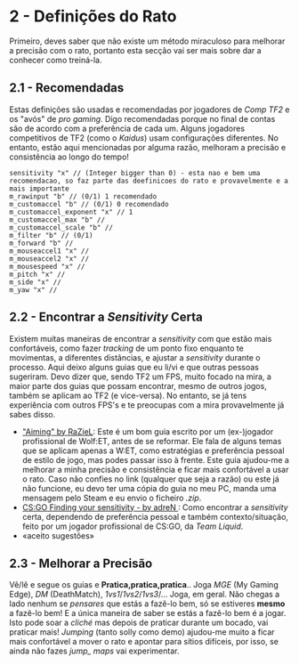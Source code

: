 # 2 - Definições do Rato

Primeiro, deves saber que não existe um método miraculoso para melhorar a precisão com o rato, portanto esta secção vai ser mais sobre dar a conhecer como treiná-la.

## 2.1 - Recomendadas

Estas definições são usadas e recomendadas por jogadores de _Comp TF2_ e os "avós" de _pro gaming_.
Digo recomendadas porque no final de contas são de acordo com a preferência de cada um. Alguns jogadores competitivos de TF2 (como o _Kaidus_) usam configurações diferentes. No entanto, estão aqui mencionadas por alguma razão, melhoram a precisão e consistência ao longo do tempo!
```source-scripting
sensitivity "x" // (Integer bigger than 0) - esta nao e bem uma recomendacao, so faz parte das deefinicoes do rato e provavelmente e a mais importante
m_rawinput "b" // (0/1) 1 recomendado
m_customaccel "b" // (0/1) 0 recomendado
m_customaccel_exponent "x" // 1
m_customaccel_max "b" //
m_customaccel_scale "b" //
m_filter "b" // (0/1)
m_forward "b" //
m_mouseaccel1 "x" //
m_mouseaccel2 "x" //
m_mousespeed "x" //
m_pitch "x" //
m_side "x" //
m_yaw "x" //
```

## 2.2 - Encontrar a _Sensitivity_ Certa

Existem muitas maneiras de encontrar a _sensitivity_ com que estão mais confortáveis, como fazer _tracking_ de um ponto fixo enquanto te movimentas, a diferentes distâncias, e ajustar a _sensitivity_ durante o processo. Aqui deixo alguns guias que eu li/vi e que outras pessoas sugeriram.
Devo dizer que, sendo TF2 um FPS, muito focado na mira, a maior parte dos guias que possam encontrar, mesmo de outros jogos, também se aplicam ao TF2 (e vice-versa). No entanto, se já tens experiência com outros FPS's e te preocupas com a mira provavelmente já sabes disso.

* ["Aiming" by RaZieL](http://www.bulletz.org/et/aimingbyraz.zip "Aiming by RaZieL"): Este é um bom guia escrito por um (ex-)jogador profissional de Wolf:ET, antes de se reformar. Ele fala de alguns temas que se aplicam apenas a W:ET, como estratégias e preferência pessoal de estilo de jogo, mas podes passar isso à frente. Este guia ajudou-me a melhorar a minha precisão e consistência e ficar mais confortável a usar o rato. Caso não confies no link (qualquer que seja a razão) ou este já não funcione, eu devo ter uma cópia do guia no meu PC, manda uma mensagem pelo Steam e eu envio o ficheiro _.zip_.
* [CS:GO Finding your sensitivity - by adreN ](https://youtu.be/RwT5fXEloxg "CS:GO Finding your sensitivity - by adreN YouTube Video"): Como encontrar a _sensitivity_ certa, dependendo de preferência pessoal e também contexto/situação, feito por um jogador profissional de CS:GO, da _Team Liquid_.
* «aceito sugestões»

## 2.3 - Melhorar a Precisão

Vê/lê e segue os guias e **Pratica,pratica,pratica**.. Joga _MGE_ (My Gaming Edge), _DM_ (DeathMatch), _1vs1_/_1vs2_/_1vs3_/...
Joga, em geral. Não chegas a lado nenhum se _pensares_ que estás a fazê-lo bem, só se estiveres **mesmo** a fazê-lo bem! E a única maneira de saber se estás a fazê-lo bem é a jogar.
Isto pode soar a _cliché_ mas depois de praticar durante um bocado, vai praticar mais!
_Jumping_ (tanto solly como demo) ajudou-me muito a ficar mais confortável a mover o rato e apontar para sítios difíceis, por isso, se ainda não fazes *jump_ maps* vai experimentar.
